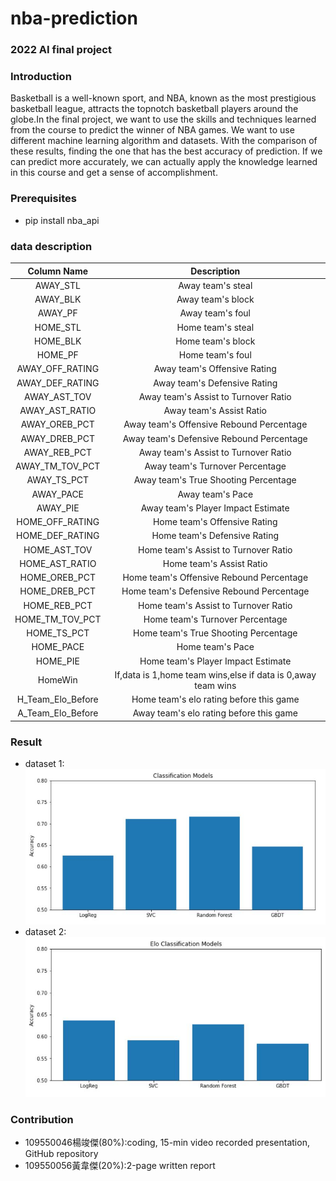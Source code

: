 # **nba-prediction**
### 2022 AI final project
### Introduction
Basketball is a well-known sport, and NBA, known as
the most prestigious basketball league, attracts the topnotch basketball players around the globe.In the final
project, we want to use the skills and techniques learned
from the course to predict the winner of NBA games.
We want to use different machine learning algorithm and
datasets. With the comparison of these results, finding the
one that has the best accuracy of prediction. If we can predict more accurately, we can actually apply the knowledge
learned in this course and get a sense of accomplishment.
### Prerequisites
- pip install nba_api
### data description

|     Column Name    |                              Description                                   |
|:------------------:|:--------------------------------------------------------------------------:|
|      AWAY_STL      |                            Away team's steal                               |
|      AWAY_BLK      |                            Away team's block                               |
|       AWAY_PF      |                            Away team's foul                                |
|       HOME_STL     |                            Home team's steal                               |
|       HOME_BLK     |                            Home team's block                               |
|       HOME_PF      |                             Home team's foul                               |
|    AWAY_OFF_RATING |                        Away team's Offensive Rating                        |
|    AWAY_DEF_RATING |                        Away team's  Defensive Rating                       |
|    AWAY_AST_TOV    |                       Away team's Assist to Turnover Ratio                 |
|   AWAY_AST_RATIO   |                            Away team's Assist Ratio                        |
|    AWAY_OREB_PCT   |                      Away team's Offensive Rebound Percentage              |
|    AWAY_DREB_PCT   |                      Away team's Defensive Rebound Percentage              |
|    AWAY_REB_PCT    |                       Away team's Assist to Turnover Ratio                 |
|    AWAY_TM_TOV_PCT |                        Away team's Turnover Percentage                     |
|     AWAY_TS_PCT    |                       Away team's True Shooting Percentage                 |
|      AWAY_PACE     |                             Away team's Pace                               |
|      AWAY_PIE      |                       Away team's Player Impact Estimate                   |
|    HOME_OFF_RATING |                        Home team's Offensive Rating                        | 
|    HOME_DEF_RATING |                        Home team's  Defensive Rating                       |
|    HOME_AST_TOV    |                      Home team's Assist to Turnover Ratio                  |
|   HOME_AST_RATIO   |                          Home team's Assist Ratio                          |
|    HOME_OREB_PCT   |                     Home team's Offensive Rebound Percentage               |
|    HOME_DREB_PCT   |                     Home team's Defensive Rebound Percentage               |
|    HOME_REB_PCT    |                      Home team's Assist to Turnover Ratio                  |
|    HOME_TM_TOV_PCT |                      Home team's Turnover Percentage                       |
|     HOME_TS_PCT    |                     Home team's True Shooting Percentage                   |
|      HOME_PACE     |                             Home team's Pace                               |
|      HOME_PIE      |                     Home team's Player Impact Estimate                     |
|       HomeWin      |           If,data is 1,home team wins,else if data is 0,away team wins     |
|  H_Team_Elo_Before |                   Home team's elo rating before this game                  |
|  A_Team_Elo_Before |                   Away team's elo rating before this game                  |
### Result
- dataset 1:
![image](https://github.com/yangalt/nba-prediction/blob/main/picture/dataset1.JPG)
- dataset 2:
![image](https://github.com/yangalt/nba-prediction/blob/main/picture/dataset2.JPG)
### Contribution
- 109550046楊竣傑(80%):coding, 15-min video recorded presentation, GitHub repository
- 109550056黃韋傑(20%):2-page written report
